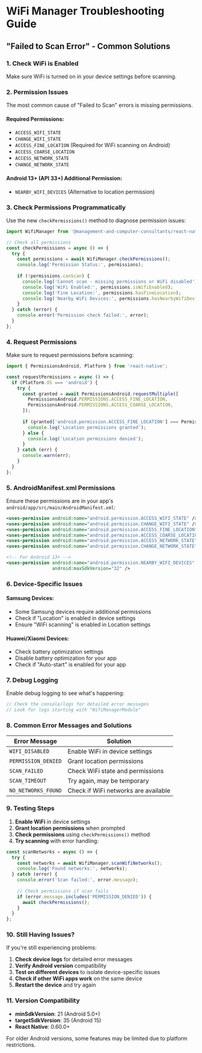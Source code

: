 # WiFi Manager Troubleshooting Guide

## "Failed to Scan Error" - Common Solutions

### 1. **Check WiFi is Enabled**
Make sure WiFi is turned on in your device settings before scanning.

### 2. **Permission Issues**
The most common cause of "Failed to Scan" errors is missing permissions.

#### Required Permissions:
- `ACCESS_WIFI_STATE`
- `CHANGE_WIFI_STATE` 
- `ACCESS_FINE_LOCATION` (Required for WiFi scanning on Android)
- `ACCESS_COARSE_LOCATION`
- `ACCESS_NETWORK_STATE`
- `CHANGE_NETWORK_STATE`

#### Android 13+ (API 33+) Additional Permission:
- `NEARBY_WIFI_DEVICES` (Alternative to location permission)

### 3. **Check Permissions Programmatically**
Use the new `checkPermissions()` method to diagnose permission issues:

```javascript
import WifiManager from '@management-and-computer-consultants/react-native-wifi-manager';

// Check all permissions
const checkPermissions = async () => {
  try {
    const permissions = await WifiManager.checkPermissions();
    console.log('Permission Status:', permissions);
    
    if (!permissions.canScan) {
      console.log('Cannot scan - missing permissions or WiFi disabled');
      console.log('WiFi Enabled:', permissions.isWifiEnabled);
      console.log('Fine Location:', permissions.hasFineLocation);
      console.log('Nearby WiFi Devices:', permissions.hasNearbyWifiDevices);
    }
  } catch (error) {
    console.error('Permission check failed:', error);
  }
};
```

### 4. **Request Permissions**
Make sure to request permissions before scanning:

```javascript
import { PermissionsAndroid, Platform } from 'react-native';

const requestPermissions = async () => {
  if (Platform.OS === 'android') {
    try {
      const granted = await PermissionsAndroid.requestMultiple([
        PermissionsAndroid.PERMISSIONS.ACCESS_FINE_LOCATION,
        PermissionsAndroid.PERMISSIONS.ACCESS_COARSE_LOCATION,
      ]);
      
      if (granted['android.permission.ACCESS_FINE_LOCATION'] === PermissionsAndroid.RESULTS.GRANTED) {
        console.log('Location permissions granted');
      } else {
        console.log('Location permissions denied');
      }
    } catch (err) {
      console.warn(err);
    }
  }
};
```

### 5. **AndroidManifest.xml Permissions**
Ensure these permissions are in your app's `android/app/src/main/AndroidManifest.xml`:

```xml
<uses-permission android:name="android.permission.ACCESS_WIFI_STATE" />
<uses-permission android:name="android.permission.CHANGE_WIFI_STATE" />
<uses-permission android:name="android.permission.ACCESS_FINE_LOCATION" />
<uses-permission android:name="android.permission.ACCESS_COARSE_LOCATION" />
<uses-permission android:name="android.permission.ACCESS_NETWORK_STATE" />
<uses-permission android:name="android.permission.CHANGE_NETWORK_STATE" />

<!-- For Android 13+ -->
<uses-permission android:name="android.permission.NEARBY_WIFI_DEVICES" 
                 android:maxSdkVersion="32" />
```

### 6. **Device-Specific Issues**

#### Samsung Devices:
- Some Samsung devices require additional permissions
- Check if "Location" is enabled in device settings
- Ensure "WiFi scanning" is enabled in Location settings

#### Huawei/Xiaomi Devices:
- Check battery optimization settings
- Disable battery optimization for your app
- Check if "Auto-start" is enabled for your app

### 7. **Debug Logging**
Enable debug logging to see what's happening:

```javascript
// Check the console/logs for detailed error messages
// Look for logs starting with "WifiManagerModule"
```

### 8. **Common Error Messages and Solutions**

| Error Message | Solution |
|---------------|----------|
| `WIFI_DISABLED` | Enable WiFi in device settings |
| `PERMISSION_DENIED` | Grant location permissions |
| `SCAN_FAILED` | Check WiFi state and permissions |
| `SCAN_TIMEOUT` | Try again, may be temporary |
| `NO_NETWORKS_FOUND` | Check if WiFi networks are available |

### 9. **Testing Steps**

1. **Enable WiFi** in device settings
2. **Grant location permissions** when prompted
3. **Check permissions** using `checkPermissions()` method
4. **Try scanning** with error handling:

```javascript
const scanNetworks = async () => {
  try {
    const networks = await WifiManager.scanWifiNetworks();
    console.log('Found networks:', networks);
  } catch (error) {
    console.error('Scan failed:', error.message);
    
    // Check permissions if scan fails
    if (error.message.includes('PERMISSION_DENIED')) {
      await checkPermissions();
    }
  }
};
```

### 10. **Still Having Issues?**

If you're still experiencing problems:

1. **Check device logs** for detailed error messages
2. **Verify Android version** compatibility
3. **Test on different devices** to isolate device-specific issues
4. **Check if other WiFi apps work** on the same device
5. **Restart the device** and try again

### 11. **Version Compatibility**

- **minSdkVersion**: 21 (Android 5.0+)
- **targetSdkVersion**: 35 (Android 15)
- **React Native**: 0.60.0+

For older Android versions, some features may be limited due to platform restrictions. 